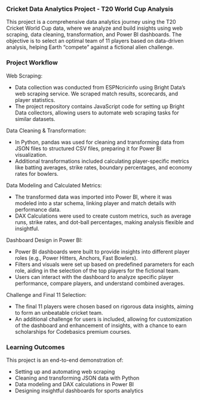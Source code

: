 ### Cricket Data Analytics Project - T20 World Cup Analysis

This project is a comprehensive data analytics journey using the T20 Cricket World Cup data, where we analyze and build insights using web scraping, data cleaning, transformation, and Power BI dashboards. The objective is to select an optimal team of 11 players based on data-driven analysis, helping Earth “compete” against a fictional alien challenge.

### Project Workflow

Web Scraping:
- Data collection was conducted from ESPNcricinfo using Bright Data’s web scraping service. We scraped match results, scorecards, and player statistics.
- The project repository contains JavaScript code for setting up Bright Data collectors, allowing users to automate web scraping tasks for similar datasets.
 
Data Cleaning & Transformation:
- In Python, pandas was used for cleaning and transforming data from JSON files to structured CSV files, preparing it for Power BI visualization.
- Additional transformations included calculating player-specific metrics like batting averages, strike rates, boundary percentages, and economy rates for bowlers.
 
Data Modeling and Calculated Metrics:
- The transformed data was imported into Power BI, where it was modeled into a star schema, linking player and match details with performance data.
- DAX Calculations were used to create custom metrics, such as average runs, strike rates, and dot-ball percentages, making analysis flexible and insightful.
 
Dashboard Design in Power BI:
- Power BI dashboards were built to provide insights into different player roles (e.g., Power Hitters, Anchors, Fast Bowlers).
- Filters and visuals were set up based on predefined parameters for each role, aiding in the selection of the top players for the fictional team.
- Users can interact with the dashboard to analyze specific player performance, compare players, and understand combined averages.
 
Challenge and Final 11 Selection:
- The final 11 players were chosen based on rigorous data insights, aiming to form an unbeatable cricket team.
- An additional challenge for users is included, allowing for customization of the dashboard and enhancement of insights, with a chance to earn scholarships for Codebasics premium courses.

### Learning Outcomes

This project is an end-to-end demonstration of:

- Setting up and automating web scraping
- Cleaning and transforming JSON data with Python
- Data modeling and DAX calculations in Power BI
- Designing insightful dashboards for sports analytics

